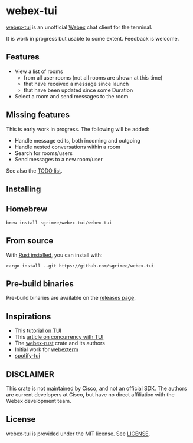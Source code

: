 # webex-tui

[webex-tui](https://github.com/sgrimee/webex-tui) is an unofficial [Webex](https://www.webex.com/) chat client for the terminal.

It is work in progress but usable to some extent. Feedback is welcome.

## Features

- View a list of rooms
  - from all user rooms (not all rooms are shown at this time)
  - that have received a message since launch
  - that have been updated since some Duration
- Select a room and send messages to the room

## Missing features

This is early work in progress. The following will be added:

- Handle message edits, both incoming and outgoing
- Handle nested conversations within a room
- Search for rooms/users
- Send messages to a new room/user

See also the [TODO list](TODO.md).

## Installing

## Homebrew

```shell
brew install sgrimee/webex-tui/webex-tui
```

## From source

With [Rust installed](https://www.rust-lang.org/tools/install), you can install with:

```shell
cargo install --git https://github.com/sgrimee/webex-tui
```

## Pre-build binaries

Pre-build binaries are available on the [releases page](https://github.com/sgrimee/webex-tui/releases).

## Inspirations

- This [tutorial on TUI](https://blog.logrocket.com/rust-and-tui-building-a-command-line-interface-in-rust/)
- This [article on concurrency with TUI](https://www.monkeypatch.io/blog/2021-05-31-rust-tui)
- The [webex-rust](https://github.com/shutton/webex-rust) crate and its authors
- Initial work for [webexterm](https://github.com/Nabushika/webexterm)
- [spotify-tui](https://github.com/sgrimee/webex-tui/tree/main)

## DISCLAIMER

This crate is not maintained by Cisco, and not an official SDK. The authors are current developers at Cisco, but have no direct affiliation with the Webex development team.

## License

webex-tui is provided under the MIT license. See [LICENSE](LICENSE).
